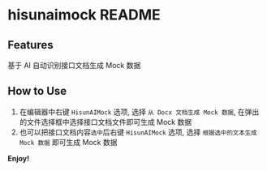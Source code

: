 # hisunaimock README

## Features
基于 AI 自动识别接口文档生成 Mock 数据

## How to Use
1. 在编辑器中右键 `HisunAIMock` 选项, 选择 `从 Docx 文档生成 Mock 数据`, 在弹出的文件选择框中选择接口文档文件即可生成 Mock 数据
2. 也可以把接口文档内容`选中`后右键 `HisunAIMock` 选项, 选择 `根据选中的文本生成 Mock 数据` 即可生成 Mock 数据

**Enjoy!**

